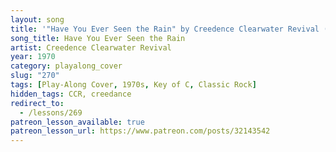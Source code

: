 ```yaml
---
layout: song
title: '"Have You Ever Seen the Rain" by Creedence Clearwater Revival (Play-along cover)'
song_title: Have You Ever Seen the Rain
artist: Creedence Clearwater Revival
year: 1970
category: playalong_cover
slug: "270"
tags: [Play-Along Cover, 1970s, Key of C, Classic Rock]
hidden_tags: CCR, creedance
redirect_to:
  - /lessons/269
patreon_lesson_available: true
patreon_lesson_url: https://www.patreon.com/posts/32143542
---
```

